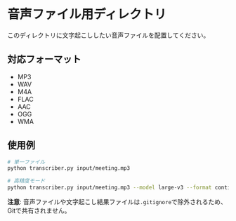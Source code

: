# 音声ファイル用ディレクトリ

このディレクトリに文字起こししたい音声ファイルを配置してください。

## 対応フォーマット
- MP3
- WAV  
- M4A
- FLAC
- AAC
- OGG
- WMA

## 使用例
```bash
# 単一ファイル
python transcriber.py input/meeting.mp3

# 高精度モード
python transcriber.py input/meeting.mp3 --model large-v3 --format continuous
```

**注意**: 音声ファイルや文字起こし結果ファイルは`.gitignore`で除外されるため、Gitで共有されません。